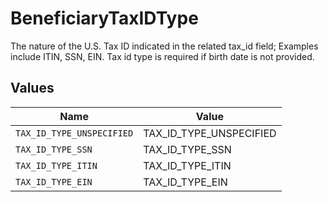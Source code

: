 # BeneficiaryTaxIDType

The nature of the U.S. Tax ID indicated in the related tax_id field; Examples include ITIN, SSN, EIN. Tax id type is required if birth date is not provided.


## Values

| Name                      | Value                     |
| ------------------------- | ------------------------- |
| `TAX_ID_TYPE_UNSPECIFIED` | TAX_ID_TYPE_UNSPECIFIED   |
| `TAX_ID_TYPE_SSN`         | TAX_ID_TYPE_SSN           |
| `TAX_ID_TYPE_ITIN`        | TAX_ID_TYPE_ITIN          |
| `TAX_ID_TYPE_EIN`         | TAX_ID_TYPE_EIN           |